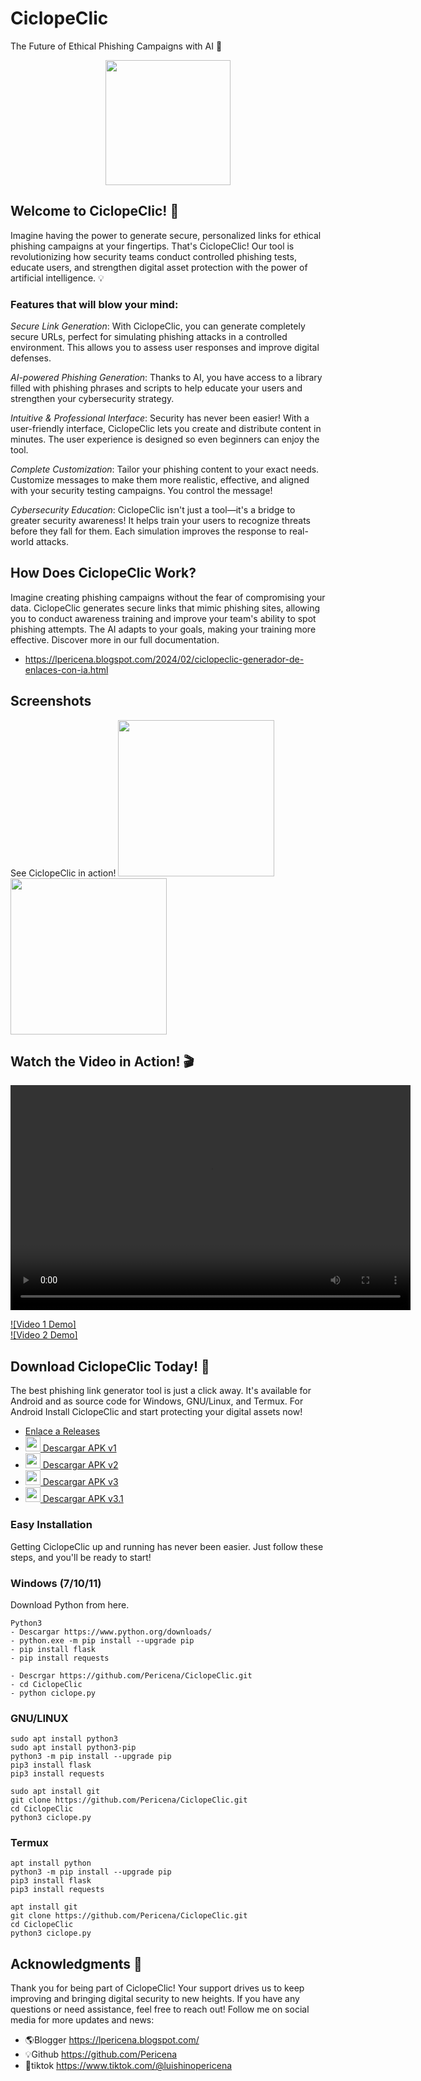 # CiclopeClic
  The Future of Ethical Phishing Campaigns with AI 🚀
     
<p align="center">
  <a href="https://lpericena.blogspot.com/2024/02/ciclopeclic-generador-de-enlaces-con-ia.html">
    <img src="https://raw.githubusercontent.com/Pericena/CiclopeClic/main/img/512x512.png" width=200"/>
  </a>
</p>



## Welcome to CiclopeClic! 🔐

Imagine having the power to generate secure, personalized links for ethical phishing campaigns at your fingertips. That's CiclopeClic! Our tool is revolutionizing how security teams conduct controlled phishing tests, educate users, and strengthen digital asset protection with the power of artificial intelligence. 💡

### Features that will blow your mind:

*Secure Link Generation*:
With CiclopeClic, you can generate completely secure URLs, perfect for simulating phishing attacks in a controlled environment. This allows you to assess user responses and improve digital defenses.

*AI-powered Phishing Generation*:
Thanks to AI, you have access to a library filled with phishing phrases and scripts to help educate your users and strengthen your cybersecurity strategy.

*Intuitive & Professional Interface*:
Security has never been easier! With a user-friendly interface, CiclopeClic lets you create and distribute content in minutes. The user experience is designed so even beginners can enjoy the tool.

*Complete Customization*:
Tailor your phishing content to your exact needs. Customize messages to make them more realistic, effective, and aligned with your security testing campaigns. You control the message!

*Cybersecurity Education*:
CiclopeClic isn't just a tool—it's a bridge to greater security awareness! It helps train your users to recognize threats before they fall for them. Each simulation improves the response to real-world attacks.


## How Does CiclopeClic Work?
Imagine creating phishing campaigns without the fear of compromising your data. CiclopeClic generates secure links that mimic phishing sites, allowing you to conduct awareness training and improve your team's ability to spot phishing attempts. The AI adapts to your goals, making your training more effective.
Discover more in our full documentation.
- https://lpericena.blogspot.com/2024/02/ciclopeclic-generador-de-enlaces-con-ia.html

## Screenshots
See CiclopeClic in action!
[<img src="https://raw.githubusercontent.com/Pericena/CiclopeClic/main/img/screencapture/screencapture-1.png" width="250"/>](https://lpericena.blogspot.com/2024/02/ciclopeclic-generador-de-enlaces-con-ia.html)
[<img src="https://raw.githubusercontent.com/Pericena/CiclopeClic/main/img/screencapture/screencapture-2.png" width="250"/>](https://lpericena.blogspot.com/2024/02/ciclopeclic-generador-de-enlaces-con-ia.html)

## Watch the Video in Action! 🎬

<video width="640" height="360" controls>
  <source src="URL_DEL_VIDEO.mp4" type="video/mp4">
  Tu navegador no admite la reproducción de video.
</video>

[![Video 1 Demo]](https://www.facebook.com/reel/1147303589968917)  
[![Video 2 Demo]](https://www.facebook.com/reel/1792474061216105)  

## Download CiclopeClic Today! 📲
The best phishing link generator tool is just a click away. It's available for Android and as source code for Windows, GNU/Linux, and Termux.
For Android
Install CiclopeClic and start protecting your digital assets now!

- [Enlace a Releases](https://github.com/Pericena/CiclopeClic/releases)
- [<img src="https://cdn-icons-png.flaticon.com/512/888/888839.png" width="24"/> Descargar APK v1](https://github.com/Pericena/CiclopeClic/releases/download/apk/CiclopeClic_1_1.0.apk)
- [<img src="https://cdn-icons-png.flaticon.com/512/888/888839.png" width="24"/> Descargar APK v2](https://github.com/Pericena/CiclopeClic/releases/download/apk%2Capp/CiclopeClic_1_1.0.apk)
- [<img src="https://cdn-icons-png.flaticon.com/512/888/888839.png" width="24"/> Descargar APK v3](https://github.com/Pericena/CiclopeClic/releases/download/v3/CiclopeClipV3.apk)
- [<img src="https://cdn-icons-png.flaticon.com/512/888/888839.png" width="24"/> Descargar APK v3.1](https://github.com/Pericena/CiclopeClic/releases/download/v3/CicloPeclipV3.1.apk)

### Easy Installation
Getting CiclopeClic up and running has never been easier. Just follow these steps, and you'll be ready to start!

### Windows (7/10/11)
Download Python from here.

```
Python3 
- Descargar https://www.python.org/downloads/
- python.exe -m pip install --upgrade pip
- pip install flask
- pip install requests

- Descrgar https://github.com/Pericena/CiclopeClic.git
- cd CiclopeClic
- python ciclope.py

```

### GNU/LINUX
```
sudo apt install python3
sudo apt install python3-pip
python3 -m pip install --upgrade pip
pip3 install flask
pip3 install requests

sudo apt install git
git clone https://github.com/Pericena/CiclopeClic.git
cd CiclopeClic
python3 ciclope.py
```

### Termux
```
apt install python
python3 -m pip install --upgrade pip
pip3 install flask
pip3 install requests

apt install git
git clone https://github.com/Pericena/CiclopeClic.git
cd CiclopeClic
python3 ciclope.py
```
## Acknowledgments 🙏
Thank you for being part of CiclopeClic! Your support drives us to keep improving and bringing digital security to new heights. If you have any questions or need assistance, feel free to reach out!
Follow me on social media for more updates and news:
- 🌎Blogger        https://lpericena.blogspot.com/
- 💡Github         https://github.com/Pericena
- 🐤tiktok         https://www.tiktok.com/@luishinopericena
